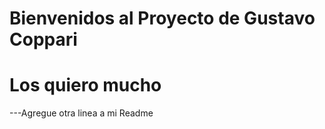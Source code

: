 # Bienvenidos al Proyecto de Gustavo Coppari 
# Los quiero mucho


---Agregue otra linea a mi Readme